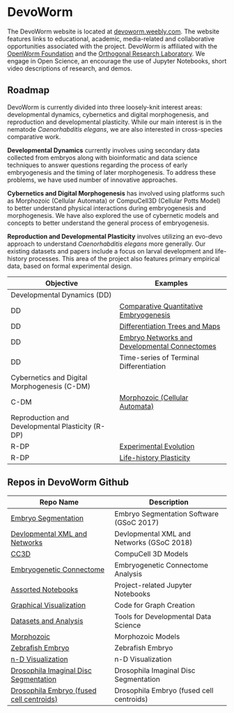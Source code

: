 
# DevoWorm

The DevoWorm website is located at [devoworm.weebly.com](http://devoworm.weebly.com/). The website features links to 
educational, academic, media-related and collaborative opportunities associated with the project. DevoWorm is affiliated with the [OpenWorm Foundation](http://www.openworm.org/) and the [Orthogonal Research Laboratory](http://orthogonal-research.weebly.com/). We engage in Open Science, an encourage the use of Jupyter Notebooks, short video descriptions of research, and demos.

## Roadmap

DevoWorm is currently divided into three loosely-knit interest areas: developmental dynamics, cybernetics and digital morphogenesis, and reproduction and developmental plasticity. While our main interest is in the nematode *Caenorhabditis elegans*, we are also interested in cross-species comparative work.

**Developmental Dynamics** currently involves using secondary data collected from embryos along with bioinformatic and data science techniques to answer questions regarding the process of early embryogenesis and the timing of later morphogenesis. To address these problems, we have used number of innovative approaches. 

**Cybernetics and Digital Morphogenesis** has involved using platforms such as Morphozoic (Cellular Automata) or CompuCell3D (Cellular Potts Model) to better understand physical interactions during embryogenesis and morphogenesis. We have also explored the use of cybernetic models and concepts to better understand the general process of embryogenesis.

**Reproduction and Developmental Plasticity** involves utilizing an evo-devo approach to understand *Caenorhabditis elegans* more generally. Our existing datasets and papers include a focus on larval development and life-history processes. This area of the project also features primary empirical data, based on formal experimental design.

Objective                                        | Examples                    
---                                              | ---
Developmental Dynamics (DD)                      | 
DD                                               | [Comparative Quantitative Embryogenesis](http://www.mdpi.com/2079-7737/5/3/33)
DD                                               | [Differentiation Trees and Maps](http://www.biorxiv.org/content/early/2016/07/07/062539)
DD                                               | [Embryo Networks and Developmental Connectomes](https://doi.org/10.1101/146035)
DD                                               | Time-series of Terminal Differentiation
Cybernetics and Digital Morphogenesis (C-DM)     | 
C-DM                                             | [Morphozoic (Cellular Automata)](https://drive.google.com/open?id=0B4qKWcILZ0ddbzJoeUZsQ0lEZ1k)
Reproduction and Developmental Plasticity (R-DP) | 
R-DP                                             | [Experimental Evolution](http://rsos.royalsocietypublishing.org/content/3/11/160496)
R-DP                                             | [Life-history Plasticity](http://www.biorxiv.org/content/early/2016/03/24/045609)

## Repos in DevoWorm Github

Repo Name                                                                       | Description               
---                                                                             | ---                       
[Embryo Segmentation](https://github.com/devoworm/EmbryoSegmentation)           | Embryo Segmentation Software (GSoC 2017)
[Devlopmental XML and Networks](https://github.com/devoworm/GSoC-2018)          | Devlopmental XML and Networks (GSoC 2018)
[CC3D](https://github.com/devoworm/CC3D-local)                                  | CompuCell 3D Models
[Embryogenetic Connectome](https://github.com/devoworm/embryogenetic-connectome)| Embryogenetic Connectome Analysis
[Assorted Notebooks](https://github.com/devoworm/devoworm.github.io)            | Project-related Jupyter Notebooks
[Graphical Visualization](https://github.com/devoworm/Graph-Code)               | Code for Graph Creation
[Datasets and Analysis](https://github.com/devoworm/DevoWorm)                   | Tools for Developmental Data Science
[Morphozoic](https://github.com/devoworm/Morphozoic)                            | Morphozoic Models
[Zebrafish Embryo](https://github.com/devoworm/zebrafish-embryo)                | Zebrafish Embryo
[n-D Visualization](https://github.com/devoworm/nD-visualization)               | n-D Visualization
[Drosophila Imaginal Disc Segmentation](https://github.com/devoworm/Drosophila-imaginal-disc-segmentation)|Drosophila Imaginal Disc Segmentation
[Drosophila Embryo (fused cell centroids)](https://github.com/devoworm/Drosophila-embryo-fused-cell-centroids)|Drosophila Embryo (fused cell centroids)

